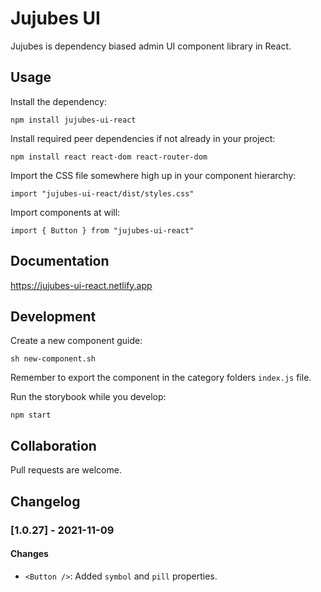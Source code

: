 # Jujubes UI

Jujubes is dependency biased admin UI component library in React.
## Usage
 
Install the dependency:

`npm install jujubes-ui-react`

Install required peer dependencies if not already in your project: 

`npm install react react-dom react-router-dom`

Import the CSS file somewhere high up in your component hierarchy:

`import "jujubes-ui-react/dist/styles.css"`

Import components at will:

`import { Button } from "jujubes-ui-react"`


## Documentation

https://jujubes-ui-react.netlify.app

## Development

Create a new component guide: 

`sh new-component.sh`

Remember to export the component in the category folders `index.js` file.

Run the storybook while you develop:

`npm start`

## Collaboration

Pull requests are welcome.



## Changelog

### [1.0.27] - 2021-11-09
#### Changes
- `<Button />`: Added `symbol` and `pill` properties.

